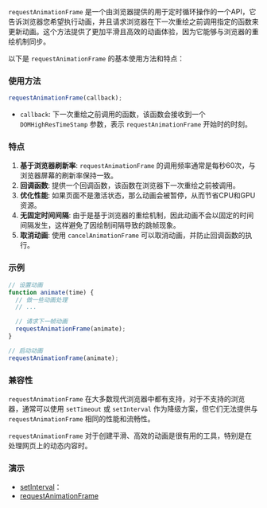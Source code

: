 `requestAnimationFrame` 是一个由浏览器提供的用于定时循环操作的一个API，它告诉浏览器您希望执行动画，并且请求浏览器在下一次重绘之前调用指定的函数来更新动画。这个方法提供了更加平滑且高效的动画体验，因为它能够与浏览器的重绘机制同步。

以下是 `requestAnimationFrame` 的基本使用方法和特点：

### 使用方法

```javascript
requestAnimationFrame(callback);
```

- `callback`: 下一次重绘之前调用的函数，该函数会接收到一个 `DOMHighResTimeStamp` 参数，表示 `requestAnimationFrame` 开始时的时刻。

### 特点

1. **基于浏览器刷新率**: `requestAnimationFrame` 的调用频率通常是每秒60次，与浏览器屏幕的刷新率保持一致。
2. **回调函数**: 提供一个回调函数，该函数在浏览器下一次重绘之前被调用。
3. **优化性能**: 如果页面不是激活状态，那么动画会被暂停，从而节省CPU和GPU资源。
4. **无固定时间间隔**: 由于是基于浏览器的重绘机制，因此动画不会以固定的时间间隔发生，这样避免了因绘制间隔导致的跳帧现象。
5. **取消动画**: 使用 `cancelAnimationFrame` 可以取消动画，并防止回调函数的执行。

### 示例

```javascript
// 设置动画
function animate(time) {
  // 做一些动画处理
  // ...

  // 请求下一帧动画
  requestAnimationFrame(animate);
}

// 启动动画
requestAnimationFrame(animate);
```

### 兼容性

`requestAnimationFrame` 在大多数现代浏览器中都有支持，对于不支持的浏览器，通常可以使用 `setTimeout` 或 `setInterval` 作为降级方案，但它们无法提供与 `requestAnimationFrame` 相同的性能和流畅性。

`requestAnimationFrame` 对于创建平滑、高效的动画是很有用的工具，特别是在处理网页上的动态内容时。

### 演示

- <a href="/demo/front/base/css-interval-animation-frame.html" target="_blank">setInterval</a>：
- <a href="/demo/front/base/css-request-animation-frame.html" target="_blank">requestAnimationFrame</a>